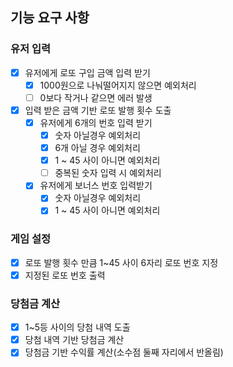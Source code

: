 ## 기능 요구 사항

### 유저 입력
- [x] 유저에게 로또 구입 금액 입력 받기
  -[x] 1000원으로 나눠떨어지지 않으면 예외처리 
  -[ ] 0보다 작거나 같으면 에러 발생
- [x] 입력 받은 금액 기반 로또 발행 횟수 도출
  - [x] 유저에게 6개의 번호 입력 받기
    - [x] 숫자 아닐경우 예외처리
    - [x] 6개 아닐 경우 예외처리
    - [x] 1 ~ 45 사이 아니면 예외처리
    - [ ] 중복된 숫자 입력 시 예외처리
  - [x] 유저에게 보너스 번호 입력받기
    - [x] 숫자 아닐경우 예외처리
    - [x] 1 ~ 45 사이 아니면 예외처리
    
### 게임 설정
- [x] 로또 발행 횟수 만큼 1~45 사이 6자리 로또 번호 지정
- [x] 지정된 로또 번호 출력

### 당첨금 계산
- [x] 1~5등 사이의 당첨 내역 도출
- [x] 당첨 내역 기반 당첨금 계산
- [x] 당첨금 기반 수익률 계산(소수점 둘째 자리에서 반올림)
